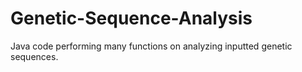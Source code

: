 # Genetic-Sequence-Analysis
Java code performing many functions on analyzing inputted genetic sequences.
